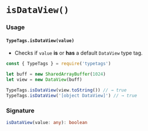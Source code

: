 # `isDataView()`

### Usage

#### `TypeTags.isDataView(value)`

- Checks if `value` **is** or **has** a default `DataView` type tag.

```js
const { TypeTags } = require('typetags')

let buff = new SharedArrayBuffer(1024)
let view = new DataView(buff)

TypeTags.isDataView(view.toString()) // → true
TypeTags.isDataView('[object DataView]') // → true
```

### Signature

```ts
isDataView(value: any): boolean
```
